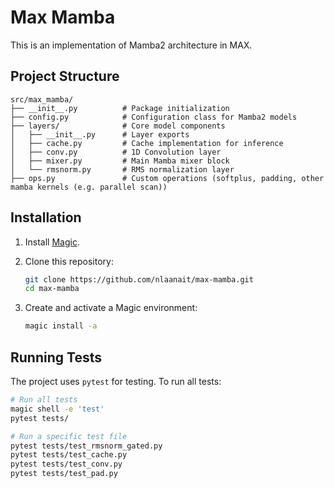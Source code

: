 # Max Mamba

This is an implementation of Mamba2 architecture in MAX.

## Project Structure

```
src/max_mamba/
├── __init__.py          # Package initialization
├── config.py            # Configuration class for Mamba2 models
├── layers/              # Core model components
│   ├── __init__.py      # Layer exports
│   ├── cache.py         # Cache implementation for inference
│   ├── conv.py          # 1D Convolution layer
│   ├── mixer.py         # Main Mamba mixer block
│   └── rmsnorm.py       # RMS normalization layer
├── ops.py               # Custom operations (softplus, padding, other mamba kernels (e.g. parallel scan))
```

## Installation

1. Install [Magic](https://github.com/modularml/magic).
2. Clone this repository:

   ```bash
   git clone https://github.com/nlaanait/max-mamba.git
   cd max-mamba
   ```

3. Create and activate a Magic environment:
   ```bash
   magic install -a
   ```

## Running Tests

The project uses `pytest` for testing. To run all tests:

```bash
# Run all tests
magic shell -e 'test'
pytest tests/

# Run a specific test file
pytest tests/test_rmsnorm_gated.py
pytest tests/test_cache.py
pytest tests/test_conv.py
pytest tests/test_pad.py
```
